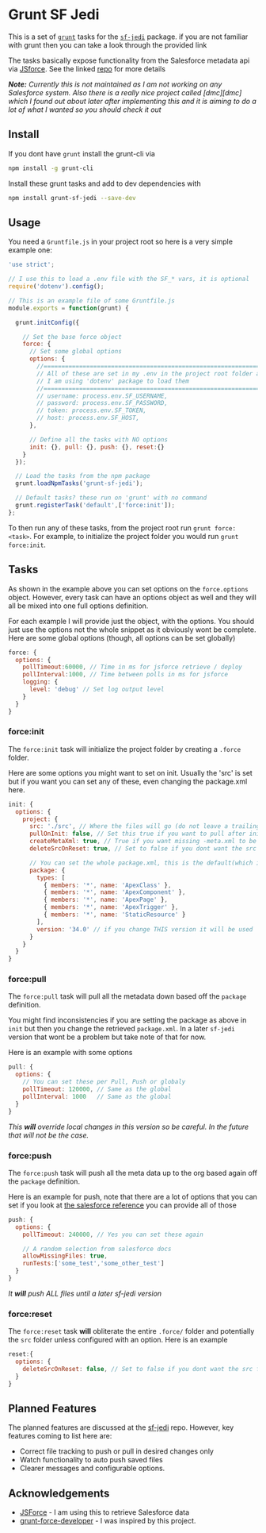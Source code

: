# Grunt SF Jedi

This is a set of [`grunt`][grunt] tasks for the [`sf-jedi`][sf-jedi] package.
if you are not familiar with grunt then you can take a look
through the provided link

The tasks basically expose functionality from the
Salesforce metadata api via [JSforce][jsforce].
See the linked [repo][sf-jedi] for more details

_**Note:** Currently this is not maintained as I am not working on any Salesforce system. Also there is a really nice project called [dmc][dmc] which I found out about later after implementing this and it is aiming to do a lot of what I wanted so you should check it out_

## Install

If you dont have `grunt` install the grunt-cli via

```sh
npm install -g grunt-cli
```

Install these grunt tasks and add to dev dependencies  with

```sh
npm install grunt-sf-jedi --save-dev
```

## Usage  

You need a `Gruntfile.js` in your project root so here is
a very simple example one:

```javascript
'use strict';

// I use this to load a .env file with the SF_* vars, it is optional
require('dotenv').config();

// This is an example file of some Gruntfile.js
module.exports = function(grunt) {

  grunt.initConfig({

    // Set the base force object
    force: {
      // Set some global options
      options: {
        //=============================================================
        // All of these are set in my .env in the project root folder and
        // I am using 'dotenv' package to load them
        //=============================================================
        // username: process.env.SF_USERNAME,
        // password: process.env.SF_PASSWORD,
        // token: process.env.SF_TOKEN,
        // host: process.env.SF_HOST,
      },

      // Define all the tasks with NO options
      init: {}, pull: {}, push: {}, reset:{}
    }
  });

  // Load the tasks from the npm package
  grunt.loadNpmTasks('grunt-sf-jedi');

  // Default tasks? these run on 'grunt' with no command
  grunt.registerTask('default',['force:init']);
};
```

To then run any of these tasks, from the project root run `grunt force:<task>`.
For example, to initialize the project folder you would run `grunt force:init`.

## Tasks

As shown in the example above you can set options on the `force.options` object. However, every task can have an options object as well and they will all be mixed into one full options definition.

For each example I will provide just the object, with the options. You should just use the options not the whole snippet as it obviously wont be complete. Here are some global options (though, all options can be set globally)

```javascript
force: {
  options: {
    pollTimeout:60000, // Time in ms for jsforce retrieve / deploy
    pollInterval:1000, // Time between polls in ms for jsforce
    logging: {
      level: 'debug' // Set log output level
    }
  }
}
```

### force:init

The `force:init` task will initialize the project folder by creating a `.force` folder.

Here are some options you might want to set on init. Usually the 'src' is set but if you want you can set any of these, even changing the package.xml here.

```javascript
init: {
  options: {
    project: {
      src: './src', // Where the files will go (do not leave a trailing /)
      pullOnInit: false, // Set this true if you want to pull after initialising
      createMetaXml: true, // True if you want missing -meta.xml to be created
      deleteSrcOnReset: true, // Set to false if you dont want the src folder to be reset

      // You can set the whole package.xml, this is the default(which is set for you)
      package: {
        types: [
          { members: '*', name: 'ApexClass' },
          { members: '*', name: 'ApexComponent' },
          { members: '*', name: 'ApexPage' },
          { members: '*', name: 'ApexTrigger' },
          { members: '*', name: 'StaticResource' }
        ],
        version: '34.0' // if you change THIS version it will be used
      }
    }
  }
}
```

### force:pull

The `force:pull` task will pull all the metadata down based off the `package` definition.

You might find inconsistencies if you are setting the package as above in `init` but then you change the retrieved `package.xml`. In a later `sf-jedi` version that wont be a problem but take note of that for now.

Here is an example with some options

```javascript
pull: {
  options: {
    // You can set these per Pull, Push or globaly
    pollTimeout: 120000, // Same as the global
    pollInterval: 1000   // Same as the global
  }
}
```

_This **will** override local changes in this version so be careful.
In the future that will not be the case._

### force:push

The `force:push` task will push all the meta data up to the org based again off the `package` definition.

Here is an example for push, note that there are a lot of options that you can set if you look at [the salesforce reference][sf-deploy] you can provide all of those

```javascript
push: {
  options: {
    pollTimeout: 240000, // Yes you can set these again

    // A random selection from salesforce docs
    allowMissingFiles: true,
    runTests:['some_test','some_other_test']
  }
}
```

_It **will** push ALL files until a later sf-jedi version_

### force:reset

The `force:reset` task **will** obliterate the entire `.force/` folder and potentially the `src` folder unless configured with an option. Here is an example

```javascript
reset:{
  options: {
    deleteSrcOnReset: false, // Set to false if you dont want the src folder to be reset
  }
}
```

## Planned Features

The planned features are discussed at the [sf-jedi][sf-jedi] repo.
However, key features coming to list here are:

- Correct file tracking to push or pull in desired changes only
- Watch functionality to auto push saved files
- Clearer messages and configurable options.

## Acknowledgements

- [JSForce][jsforce] - I am using this to retrieve Salesforce data
- [grunt-force-developer][gfd] - I was inspired by this project.

[jsforce]:https://jsforce.github.io/
[grunt-sf-jedi]:https://github.com/lessonteacher/grunt-sf-jedi
[grunt]:http://gruntjs.com/
[sf-jedi]:https://github.com/lessonteacher/sf-jedi
[gfd]:https://github.com/jkentjnr/grunt-force-developer
[sf-deploy]:https://developer.salesforce.com/docs/atlas.en-us.api_meta.meta/api_meta/meta_deploy.htm#deploy_options
